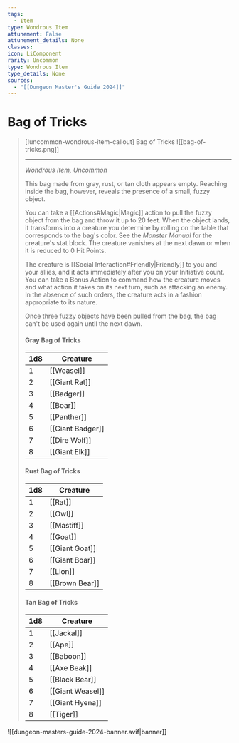 ```yaml
---
tags:
  - Item
type: Wondrous Item
attunement: False
attunement_details: None
classes:
icon: LiComponent
rarity: Uncommon
type: Wondrous Item
type_details: None
sources: 
  - "[[Dungeon Master's Guide 2024]]"
---
```

# Bag of Tricks
>[!uncommon-wondrous-item-callout] Bag of Tricks
>![[bag-of-tricks.png]]
>
>- - -
>_Wondrous Item, Uncommon_
>
>This bag made from gray, rust, or tan cloth appears empty. Reaching inside the bag, however, reveals the presence of a small, fuzzy object.
>
>You can take a [[Actions#Magic\|Magic]] action to pull the fuzzy object from the bag and throw it up to 20 feet. When the object lands, it transforms into a creature you determine by rolling on the table that corresponds to the bag's color. See the _Monster Manual_ for the creature's stat block. The creature vanishes at the next dawn or when it is reduced to 0 Hit Points.
>
>The creature is [[Social Interaction#Friendly\|Friendly]] to you and your allies, and it acts immediately after you on your Initiative count. You can take a Bonus Action to command how the creature moves and what action it takes on its next turn, such as attacking an enemy. In the absence of such orders, the creature acts in a fashion appropriate to its nature.
>
>Once three fuzzy objects have been pulled from the bag, the bag can't be used again until the next dawn.
>
>#### Gray Bag of Tricks
>
>|1d8|Creature|
>|---|---|
>|1|[[Weasel]]|
>|2|[[Giant Rat]]|
>|3|[[Badger]]|
>|4|[[Boar]]|
>|5|[[Panther]]|
>|6|[[Giant Badger]]|
>|7|[[Dire Wolf]]|
>|8|[[Giant Elk]]|
>
>#### Rust Bag of Tricks
>
>|1d8|Creature|
>|---|---|
>|1|[[Rat]]|
>|2|[[Owl]]|
>|3|[[Mastiff]]|
>|4|[[Goat]]|
>|5|[[Giant Goat]]|
>|6|[[Giant Boar]]|
>|7|[[Lion]]|
>|8|[[Brown Bear]]|
>
>#### Tan Bag of Tricks
>
>|1d8|Creature|
>|---|---|
>|1|[[Jackal]]|
>|2|[[Ape]]|
>|3|[[Baboon]]|
>|4|[[Axe Beak]]|
>|5|[[Black Bear]]|
>|6|[[Giant Weasel]]|
>|7|[[Giant Hyena]]|
>|8|[[Tiger]]|



![[dungeon-masters-guide-2024-banner.avif|banner]]